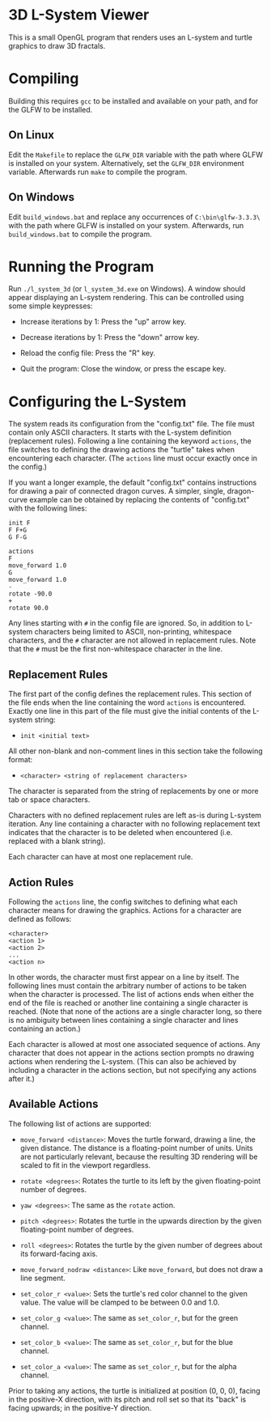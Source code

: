 3D L-System Viewer
==================

This is a small OpenGL program that renders uses an L-system and turtle
graphics to draw 3D fractals.


Compiling
=========

Building this requires `gcc` to be installed and available on your path, and
for the GLFW to be installed.

On Linux
--------

Edit the `Makefile` to replace the `GLFW_DIR` variable with the path where GLFW
is installed on your system. Alternatively, set the `GLFW_DIR` environment
variable. Afterwards run `make` to compile the program.

On Windows
----------

Edit `build_windows.bat` and replace any occurrences of `C:\bin\glfw-3.3.3\`
with the path where GLFW is installed on your system. Afterwards, run
`build_windows.bat` to compile the program.


Running the Program
===================

Run `./l_system_3d` (or `l_system_3d.exe` on Windows). A window should appear
displaying an L-system rendering. This can be controlled using some simple
keypresses:

 - Increase iterations by 1: Press the "up" arrow key.

 - Decrease iterations by 1: Press the "down" arrow key.

 - Reload the config file: Press the "R" key.

 - Quit the program: Close the window, or press the escape key.

Configuring the L-System
========================

The system reads its configuration from the "config.txt" file.  The file
must contain only ASCII characters. It starts with the L-system definition
(replacement rules). Following a line containing the keyword `actions`, the
file switches to defining the drawing actions the "turtle" takes when
encountering each character. (The `actions` line must occur exactly once in the
config.)

If you want a longer example, the default "config.txt" contains instructions
for drawing a pair of connected dragon curves. A simpler, single, dragon-curve
example can be obtained by replacing the contents of "config.txt" with the
following lines:
```
init F
F F+G
G F-G

actions
F
move_forward 1.0
G
move_forward 1.0
-
rotate -90.0
+
rotate 90.0
```

Any lines starting with `#` in the config file are ignored. So, in addition to
L-system characters being limited to ASCII, non-printing, whitespace
characters, and the `#` character are not allowed in replacement rules. Note
that the `#` must be the first non-whitespace character in the line.

Replacement Rules
-----------------

The first part of the config defines the replacement rules. This section of
the file ends when the line containing the word `actions` is encountered.
Exactly one line in this part of the file must give the initial contents of the
L-system string:

 - `init <initial text>`

All other non-blank and non-comment lines in this section take the following
format:

 - `<character> <string of replacement characters>`

The character is separated from the string of replacements by one or more tab
or space characters.

Characters with no defined replacement rules are left as-is during L-system
iteration. Any line containing a character with no following replacement text
indicates that the character is to be deleted when encountered (i.e. replaced
with a blank string).

Each character can have at most one replacement rule.

Action Rules
------------

Following the `actions` line, the config switches to defining what each
character means for drawing the graphics. Actions for a character are defined
as follows:

```
<character>
<action 1>
<action 2>
...
<action n>
```

In other words, the character must first appear on a line by itself. The
following lines must contain the arbitrary number of actions to be taken when
the character is processed. The list of actions ends when either the end of the
file is reached or another line containing a single character is reached. (Note
that none of the actions are a single character long, so there is no ambiguity
between lines containing a single character and lines containing an action.)

Each character is allowed at most one associated sequence of actions. Any
character that does not appear in the actions section prompts no drawing
actions when rendering the L-system. (This can also be achieved by including
a character in the actions section, but not specifying any actions after it.)

Available Actions
-----------------

The following list of actions are supported:

 - `move_forward <distance>`: Moves the turtle forward, drawing a line, the
   given distance. The distance is a floating-point number of units. Units are
   not particularly relevant, because the resulting 3D rendering will be scaled
   to fit in the viewport regardless.

 - `rotate <degrees>`: Rotates the turtle to its left by the given
   floating-point number of degrees.

 - `yaw <degrees>`: The same as the `rotate` action.

 - `pitch <degrees>`: Rotates the turtle in the upwards direction by the given
    floating-point number of degrees.

 - `roll <degrees>`: Rotates the turtle by the given number of degrees about
   its forward-facing axis.

 - `move_forward_nodraw <distance>`: Like `move_forward`, but does not draw a
   line segment.

 - `set_color_r <value>`: Sets the turtle's red color channel to the given
   value. The value will be clamped to be between 0.0 and 1.0.

 - `set_color_g <value>`: The same as `set_color_r`, but for the green channel.

 - `set_color_b <value>`: The same as `set_color_r`, but for the blue channel.

 - `set_color_a <value>`: The same as `set_color_r`, but for the alpha channel.

Prior to taking any actions, the turtle is initialized at position (0, 0, 0),
facing in the positive-X direction, with its pitch and roll set so that its
"back" is facing upwards; in the positive-Y direction.

